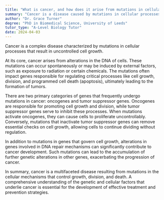 ```yaml
---
title: "What is cancer, and how does it arise from mutations in cellular processes?"
summary: "Cancer is a disease caused by mutations in cellular processes that lead to uncontrolled cell growth."
author: "Dr. Grace Turner"
degree: "PhD in Biomedical Science, University of Leeds"
tutor_type: "A-Level Biology Tutor"
date: 2024-04-03
---
```


Cancer is a complex disease characterized by mutations in cellular processes that result in uncontrolled cell growth.

At its core, cancer arises from alterations in the DNA of cells. These mutations can occur spontaneously or may be induced by external factors, such as exposure to radiation or certain chemicals. The mutations often impact genes responsible for regulating critical processes like cell growth, division, and programmed cell death (apoptosis), ultimately leading to the formation of tumors.

There are two primary categories of genes that frequently undergo mutations in cancer: oncogenes and tumor suppressor genes. Oncogenes are responsible for promoting cell growth and division, while tumor suppressor genes serve to inhibit these processes. When mutations activate oncogenes, they can cause cells to proliferate uncontrollably. Conversely, mutations that inactivate tumor suppressor genes can remove essential checks on cell growth, allowing cells to continue dividing without regulation.

In addition to mutations in genes that govern cell growth, alterations in genes involved in DNA repair mechanisms can significantly contribute to cancer development. Such mutations can lead to the accumulation of further genetic alterations in other genes, exacerbating the progression of cancer.

In summary, cancer is a multifaceted disease resulting from mutations in the cellular mechanisms that control growth, division, and death. A comprehensive understanding of the genetic and cellular factors that underlie cancer is essential for the development of effective treatment and prevention strategies.
    
